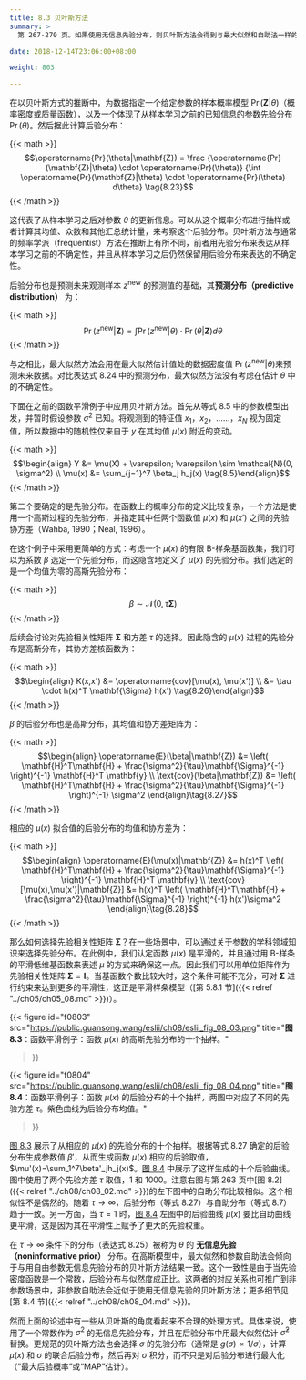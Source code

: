 ```yaml
---
title: 8.3 贝叶斯方法
summary: >
  第 267-270 页。如果使用无信息先验分布，则贝叶斯方法会得到与最大似然和自助法一样的结果。

date: 2018-12-14T23:06:00+08:00

weight: 803

---
```


在以贝叶斯方式的推断中，为数据指定一个给定参数的样本概率模型 $\operatorname{Pr}(\mathbf{Z}|\theta)$（概率密度或质量函数），以及一个体现了从样本学习之前的已知信息的参数先验分布 $\operatorname{Pr}(\theta)$。然后据此计算后验分布：

{{< math >}}
$$\operatorname{Pr}(\theta|\mathbf{Z}) = \frac
  {\operatorname{Pr}(\mathbf{Z}|\theta) \cdot \operatorname{Pr}(\theta)}
  {\int \operatorname{Pr}(\mathbf{Z}|\theta) \cdot \operatorname{Pr}(\theta) d\theta}
\tag{8.23}$$
{{< /math >}}

这代表了从样本学习之后对参数 $\theta$ 的更新信息。可以从这个概率分布进行抽样或者计算其均值、众数和其他汇总统计量，来考察这个后验分布。贝叶斯方法与通常的频率学派（frequentist）方法在推断上有所不同，前者用先验分布来表达从样本学习之前的不确定性，并且从样本学习之后仍然保留用后验分布来表达的不确定性。

后验分布也是预测未来观测样本 $z^\text{new}$ 的预测值的基础，其**预测分布（predictive distribution）** 为：

{{< math >}}
$$\operatorname{Pr}(z^\text{new}|\mathbf{Z}) = \int
\operatorname{Pr}(z^\text{new}|\theta) \cdot \operatorname{Pr}(\theta|\mathbf{Z}) d\theta
\tag{8.24}$$
{{< /math >}}

与之相比，最大似然方法会用在最大似然估计值处的数据密度值 $\operatorname{Pr}(z^\text{new}|\theta)$来预测未来数据。对比表达式 8.24 中的预测分布，最大似然方法没有考虑在估计 $\theta$ 中的不确定性。

下面在之前的函数平滑例子中应用贝叶斯方法。首先从等式 8.5 中的参数模型出发，并暂时假设参数 $\sigma^2$ 已知。将观测到的特征值 $x_1$，$x_2$，……，$x_N$ 视为固定值，所以数据中的随机性仅来自于 $y$ 在其均值 $\mu(x)$ 附近的变动。

{{< math >}}
$$\begin{align}
Y &= \mu(X) + \varepsilon; \varepsilon \sim \mathcal{N}(0, \sigma^2) \\
\mu(x) &= \sum_{j=1}^7 \beta_j h_j(x)
\tag{8.5}\end{align}$$
{{< /math >}}

第二个要确定的是先验分布。在函数上的概率分布的定义比较复杂，一个方法是使用一个高斯过程的先验分布，并指定其中任两个函数值 $\mu(x)$ 和 $\mu(x')$ 之间的先验协方差（Wahba, 1990；Neal, 1996）。

在这个例子中采用更简单的方式：考虑一个 $\mu(x)$ 的有限 B-样条基函数集，我们可以为系数 $\beta$ 选定一个先验分布，而这隐含地定义了 $\mu(x)$ 的先验分布。我们选定的是一个均值为零的高斯先验分布：

{{< math >}}
$$\beta \sim \mathcal{N}(0, \tau\mathbf{\Sigma}) \tag{8.25}$$
{{< /math >}}

后续会讨论对先验相关性矩阵 $\mathbf{\Sigma}$ 和方差 $\tau$ 的选择。因此隐含的 $\mu(x)$ 过程的先验分布是高斯分布，其协方差核函数为：

{{< math >}}
$$\begin{align} K(x,x')
&= \operatorname{cov}[\mu(x), \mu(x')] \\
&= \tau \cdot h(x)^T \mathbf{\Sigma} h(x')
\tag{8.26}\end{align}$$
{{< /math >}}

$\beta$ 的后验分布也是高斯分布，其均值和协方差矩阵为：

{{< math >}}
$$\begin{align}
\operatorname{E}(\beta|\mathbf{Z}) &=
  \left( \mathbf{H}^T\mathbf{H} +
  \frac{\sigma^2}{\tau}\mathbf{\Sigma}^{-1} \right)^{-1}
  \mathbf{H}^T \mathbf{y} \\
\text{cov}(\beta|\mathbf{Z}) &=
  \left( \mathbf{H}^T\mathbf{H} +
  \frac{\sigma^2}{\tau}\mathbf{\Sigma}^{-1} \right)^{-1} \sigma^2
\end{align}\tag{8.27}$$
{{< /math >}}

相应的 $\mu(x)$ 拟合值的后验分布的均值和协方差为：

{{< math >}}
$$\begin{align}
\operatorname{E}(\mu(x)|\mathbf{Z}) &=
  h(x)^T \left( \mathbf{H}^T\mathbf{H} +
  \frac{\sigma^2}{\tau}\mathbf{\Sigma}^{-1} \right)^{-1}
  \mathbf{H}^T \mathbf{y} \\
\text{cov}[\mu(x),\mu(x')|\mathbf{Z}] &=
  h(x)^T \left( \mathbf{H}^T\mathbf{H} +
  \frac{\sigma^2}{\tau}\mathbf{\Sigma}^{-1} \right)^{-1} h(x')\sigma^2
\end{align}\tag{8.28}$$
{{< /math >}}

那么如何选择先验相关性矩阵 $\mathbf{\Sigma}$？在一些场景中，可以通过关于参数的学科领域知识来选择先验分布。在此例中，我们认定函数 $\mu(x)$ 是平滑的，并且通过用 B-样条的平滑低维基函数来表述 $\mu$ 的方式来确保这一点。因此我们可以用单位矩阵作为先验相关性矩阵 $\mathbf{\Sigma}=\mathbf{I}$。当基函数个数比较大时，这个条件可能不充分，可对 $\mathbf{\Sigma}$ 进行约束来达到更多的平滑性，这正是平滑样条模型（[第 5.8.1 节]({{< relref "../ch05/ch05_08.md" >}})）。

{{< figure
  id="f0803"
  src="https://public.guansong.wang/eslii/ch08/eslii_fig_08_03.png"
  title="**图 8.3**：函数平滑例子：函数 $\mu(x)$ 的高斯先验分布的十个抽样。"
>}}

{{< figure
  id="f0804"
  src="https://public.guansong.wang/eslii/ch08/eslii_fig_08_04.png"
  title="**图 8.4**：函数平滑例子：函数 $\mu(x)$ 的后验分布的十个抽样，两图中对应了不同的先验方差 $\tau$。紫色曲线为后验分布均值。"
>}}

[图 8.3](#figure-f0803) 展示了从相应的 $\mu(x)$ 的先验分布的十个抽样。根据等式 8.27 确定的后验分布生成参数值 $\beta'$，从而生成函数 $\mu(x)$ 相应的后验取值，$\mu'(x)=\sum_1^7\beta'_jh_j(x)$。[图 8.4](#figure-f0804) 中展示了这样生成的十个后验曲线。图中使用了两个先验方差 $\tau$ 取值，$1$ 和 $1000$。注意右图与第 263 页中[图 8.2]({{< relref "../ch08/ch08_02.md" >}})的左下图中的自助分布比较相似。这个相似性不是偶然的。随着 $\tau\rightarrow\infty$，后验分布（等式 8.27）与自助分布（等式 8.7）趋于一致。另一方面，当 $\tau=1$ 时，[图 8.4](#figure-f0804) 左图中的后验曲线 $\mu(x)$ 要比自助曲线更平滑，这是因为其在平滑性上赋予了更大的先验权重。

在 $\tau\rightarrow\infty$ 条件下的分布（表达式 8.25）被称为 $\theta$ 的 **无信息先验（noninformative prior）** 分布。在高斯模型中，最大似然和参数自助法会倾向于与用自由参数无信息先验分布的贝叶斯方法结果一致。这个一致性是由于当先验密度函数是一个常数，后验分布与似然度成正比。这两者的对应关系也可推广到非参数场景中，非参数自助法会近似于使用无信息先验的贝叶斯方法；更多细节见[第 8.4 节]({{< relref "../ch08/ch08_04.md" >}})。

然而上面的论述中有一些从贝叶斯的角度看起来不合理的处理方式。具体来说，使用了一个常数作为 $\sigma^2$ 的无信息先验分布，并且在后验分布中用最大似然估计 $\hat{\sigma}^2$ 替换。更规范的贝叶斯方法也会选择 $\sigma$ 的先验分布（通常是 $g(\sigma)\propto 1/\sigma$），计算 $\mu(x)$ 和 $\sigma$ 的联合后验分布，然后再对 $\sigma$ 积分，而不只是对后验分布进行最大化（“最大后验概率”或“MAP”估计）。